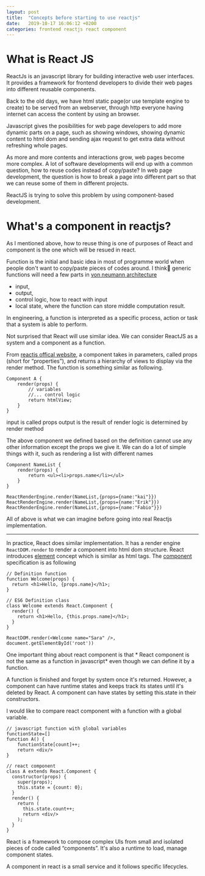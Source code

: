 ```yaml
---
layout: post
title:  "Concepts before starting to use reactjs"
date:   2019-10-17 16:06:12 +0200
categories: frontend reactjs react component
---
```

# What is React JS
ReactJs is an javascript library for building interactive web user interfaces. It provides a framework for frontend developers to divide their web pages into different reusable components.

Back to the old days, we have html static page(or use template engine to create) to be served from an webserver, through http everyone having internet can access the content by using an browser. 

Javascript gives the posibilities for web page developers to add more dynamic parts on a page, such as showing windows, showing dynamic content to html dom and sending ajax request to get extra data without refreshing whole pages.

As more and more contents and interactions grow, web pages become more complex. A lot of software developments will end up with a common question, how to reuse codes instead of copy/paste? In web page development, the question is how to break a page into different part so that we can reuse some of them in different projects.

ReactJS is trying to solve this problem by using component-based development. 

# What's a component in reactjs?
As I mentioned above, how to reuse thing is one of purposes of React and component is the one which will be resued in react.

Function is the initial and basic idea in most of programme world when people don't want to copy/paste pieces of codes around. I think generic functions will need a few parts in [von neumann architecture](https://en.wikipedia.org/wiki/Von_Neumann_architecture)
- input, 
- output,
- control logic, how to react with input
- local state, where the function can store middle computation result.

In engineering, a function is interpreted as a specific process, action or task that a system is able to perform. 

Not surprised that React will use similar idea. We can consider ReactJS as a system and a component as a function.

From [reactjs offical website](https://reactjs.org/tutorial/tutorial.html#what-is-react), a component takes in parameters, called props (short for “properties”), and returns a hierarchy of views to display via the render method. The function is something similar as following. 
```
Component A {
    render(props) {
        // variables 
        //... control logic
        return htmlView;
    }
}
```

input is called props
output is the result of render
logic is determined by render method

The above component we defined based on the definition cannot use any other information except the props we give it. We can do a lot of simple things with it, such as rendering a list with different names
```
Component NameList {
    render(props) {
        return <ul><li>props.name</li></ul>
    }
}

ReactRenderEngine.render(NameList,{props={name:"kai"}})
ReactRenderEngine.render(NameList,{props={name:"Erik"}})
ReactRenderEngine.render(NameList,{props={name:"Fabio"}})
```

All of above is what we can imagine before going into real Reactjs implementation.

------
In practice, React does similar implementation. It has a render engine `ReactDOM.render` to render a component into html dom structure. React introduces [element](https://reactjs.org/docs/rendering-elements.html) concept which is similar as html tags. The [component](https://reactjs.org/docs/components-and-props.html) specification is as following
```
// Definition function
function Welcome(props) {
  return <h1>Hello, {props.name}</h1>;
}

// ES6 Definition class
class Welcome extends React.Component {
  render() {
    return <h1>Hello, {this.props.name}</h1>;
  }
}

ReactDOM.render(<Welcome name="Sara" />, document.getElementById('root'))
```

One important thing about react component is that * React component is not the same as a function in javascript* even though we can define it by a function. 

A function is finished and forget by system once it's returned. However, a component can have runtime states and keeps track its states until it's deleted by React. A component can have states by setting this.state in their constructors.

I would like to compare react component with a function with a global variable.

```
// javascript function with global variables
functionState=[]
function A() {
    functionState[count]++;
    return <div/>
}

// react component
class A extends React.Component {
  constructor(props) {
    super(props);
    this.state = {count: 0};
  }
  render() {
    return (
      this.state.count++;
      return <div/>
    );
  }
}
``` 

React is a framework to compose complex UIs from small and isolated pieces of code called “components”. It's also a runtime to load, manage component states.

A component in react is a small service and it follows specific lifecycles.